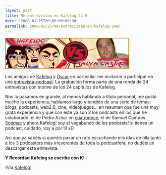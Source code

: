 ```yaml
---
layout: post
title: Me entrevistan en Kafelog 24.9
date: '2008-01-25T00:00:00+00:00'
permalink: 2008/01/25/me-entrevistan-en-kafelog-249/
---
```

<img src='/assets/0249.jpg' alt='Kafelog' class="centro"/>

Los amigos de <a href="http://www.kafelog.com/">Kafelog</a> y <a href="http://sferazero.com">Óscar</a> en particular me invitaron a participar en una <a href="http://www.kafelog.com/2008/01/podcast-0249/">entrevista-podcast</a>. La grabación forma parte de una ronda de 24 entrevistas con motivo de los 24 capítulos de Kafelog. 

Nos lo pasamos en grande, al menos hablando a título personal, me gustó mucho la experiencia, hablamos largo y tendido de una serie de temas: blogs, podcasts, web2.0, cine, videojuegos... en resumen que fue una muy grata experiencia y que con este ya son 3 los podcasts en los que he colaborado: el de Pedro Aznar en <a href="http://cuatrodoce.com">cuatrodoce</a>, el de Samuel Campos <a href="http://sopmacsl.com">Sopmac</a> y ahora Kafelog! soy el vagabundo de los podcasts! si tienes un podcast, cuidado, voy a por tí! xD 

Así que ya sabéis si queréis pasar un rato escuchando mis idas de olla junto a los 3 podcasters más irreverentes de toda la podcastfera, no dudéis en descargar esta entrevista.

<strong>Y Recordad Kafelog se escribe con K!</strong>

(Vía <a href="http://www.kafelog.com/2008/01/podcast-0249/">Kafelog</a>)
